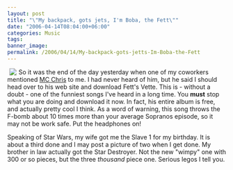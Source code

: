 ```yaml
---
layout: post
title: "\"My backpack, gots jets, I'm Boba, the Fett\""
date: "2006-04-14T08:04:00+06:00"
categories: Music 
tags: 
banner_image: 
permalink: /2006/04/14/My-backpack-gots-jetts-Im-Boba-the-Fett
---
```


<a href="http://www.mcchris.com"><img src="http://ray.camdenfamily.com/images/fett.jpg" border="0" align="left" hspace="5"></a> So it was the end of the day yesterday when one of my coworkers mentioned <a href="http://www.mcchris.com">MC Chris</a> to me. I had never heard of him, but he said I should head over to his web site and download Fett's Vette. This is - without a doubt - one of the funniest songs I've heard in a long time. You <b>must</b> stop what you are doing and download it now. In fact, his entire album is free, and actually pretty cool I think. As a word of warning, this song throws the F-bomb about 10 times more than your average Sopranos episode, so it may not be work safe. Put the headphones on!

Speaking of Star Wars, my wife got me the Slave 1 for my birthday. It is about a third done and I may post a picture of two when I get done. My brother in law actually got the Star Destroyer. Not the new "wimpy" one with 300 or so pieces, but the three <i>thousand</i> piece one. Serious legos I tell you.